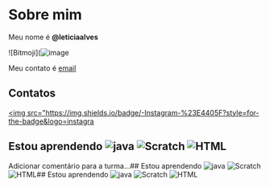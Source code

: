# Sobre mim 

Meu nome é **@leticiaalves** 

![Bitmoji](![image](https://user-images.githubusercontent.com/104774519/169830972-30f95770-d931-4226-99db-10e751f38b76.png)

Meu contato é [email](leticia.marianealvesda.silva@escola.pr.gov.br)


## Contatos 

<a href="www.instagram.com/leticiaalves8432" target="_blank"><img src="https://img.shields.io/badge/-Instagram-%23E4405F?style=for-the-badge&logo=instagra

## Estou aprendendo ![java](https://img.shields.io/badge/JavaScript-323330?style=for-the-badge&logo=javascript&logoColor=F7DF1E) ![Scratch](https://img.shields.io/badge/Scratch-4D97FF?style=for-the-badge&logo=Scratch&logoColor=white) ![HTML](https://img.shields.io/badge/HTML5-E34F26?style=for-the-badge&logo=html5&logoColor=white)

Adicionar comentário para a turma...## Estou aprendendo ![java](https://img.shields.io/badge/JavaScript-323330?style=for-the-badge&logo=javascript&logoColor=F7DF1E) ![Scratch](https://img.shields.io/badge/Scratch-4D97FF?style=for-the-badge&logo=Scratch&logoColor=white) ![HTML](https://img.shields.io/badge/HTML5-E34F26?style=for-the-badge&logo=html5&logoColor=white)## Estou aprendendo ![java](https://img.shields.io/badge/JavaScript-323330?style=for-the-badge&logo=javascript&logoColor=F7DF1E) ![Scratch](https://img.shields.io/badge/Scratch-4D97FF?style=for-the-badge&logo=Scratch&logoColor=white) ![HTML](https://img.shields.io/badge/HTML5-E34F26?style=for-the-badge&logo=html5&logoColor=white)


